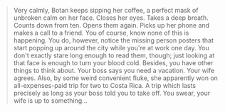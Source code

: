 >Very calmly, Botan keeps sipping her coffee, a perfect mask of unbroken calm on her face.
>Closes her eyes.
>Takes a deep breath.
>Counts down from ten.
>Opens them again.
>Picks up her phone and makes a call to a friend.
>You of course, know none of this is happening.
>You do, however, notice the missing person posters that start popping up around the city while you're at work one day.
>You don't exactly stare long enough to read them, though; just looking at that face is enough to turn your blood cold.
>Besides, you have other things to think about.
>Your boss says you need a vacation.
>Your wife agrees.
>Also, by some weird convenient fluke, she apparently won on all-expenses-paid trip for two to Costa Rica.
>A trip which lasts precisely as long as your boss told you to take off.
>You swear, your wife is up to something...